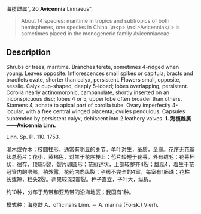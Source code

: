 海榄雌属",
20.**Avicennia** Linnaeus",

> About 14 species: maritime in tropics and subtropics of both hemispheres, one species in China.&#x0D;\n&lt;p&gt;&#x0D;\n&lt;I&gt;Avicennia&lt;/I&gt; is sometimes placed in the monogeneric family Avicenniaceae.

## Description
Shrubs or trees, maritime. Branches terete, sometimes 4-ridged when young. Leaves opposite. Inflorescences small spikes or capitula; bracts and bractlets ovate, shorter than calyx, persistent. Flowers small, opposite, sessile. Calyx cup-shaped, deeply 5-lobed; lobes overlapping, persistent. Corolla nearly actinomorphic, campanulate, shortly inserted on an inconspicuous disc; lobes 4 or 5, upper lobe often broader than others. Stamens 4, adnate to apical part of corolla tube. Ovary imperfectly 4-locular, with a free central winged placenta; ovules pendulous. Capsules subtended by persistent calyx, dehiscent into 2 leathery valves.
**1. 海榄雌属——Avicennia Linn.**

Linn. Sp. Pl. 110. 1753.

灌木或乔木；枝圆柱形，通常有明显的关节。单叶对生，革质，全缘。花序无花瓣状总苞片；花小，黄褐色，对生于花序梗上；苞片较短于花萼，外有绒毛；花萼杯状，宿存，顶端5裂，裂片卵圆形；花冠钟状，上部较整齐4裂；雄蕊4，着生于花冠管内的喉部，稍外露，花药内向纵裂；子房不完全的4室，每室有1胚珠；花柱长或短，柱头2裂。蒴果较深2瓣裂。种子直立，子叶大，纵折。

约10种，分布于热带和亚热带的沿海地区；我国有1种。

模式种：海榄雌 A．officinalis Linn. ＝ A. marina (Forsk.) Vierh.
